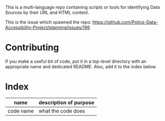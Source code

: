 This is a multi-language repo containing scripts or tools for identifying Data Sources by their URL and HTML content.

This is the issue which spawned the repo: https://github.com/Police-Data-Accessibility-Project/planning/issues/196

# Contributing

If you make a useful bit of code, put it in a top-level directory with an appropriate name and dedicated README. Also, add it to the index below.

# Index

name | description of purpose
--- | ---
code name | what the code does
